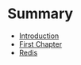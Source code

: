 # Summary

* [Introduction](README.md)
* [First Chapter](chapter1.md)
* [Redis](Command_List_Redis.md)

